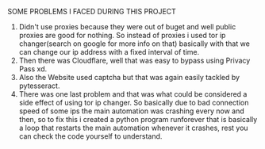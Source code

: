 SOME PROBLEMS I FACED DURING THIS PROJECT

1) Didn't use proxies because they were out of buget and well public proxies are good for nothing. So instead of proxies i used tor ip changer(search on google for more info on that) basically with that we can change our ip address with a fixed interval of time.
2) Then there was Cloudflare, well that was easy to bypass using Privacy Pass xd.
3) Also the Website used captcha but that was again easily tackled by pytesseract.
4) There was one last problem and that was what could be considered a side effect of using tor ip changer. So basically due to bad connection speed of some ips the main automation was crashing every now and then, so to fix this i created a python program runforever that is basically a loop that restarts the main automation whenever it crashes, rest you can check the code yourself to understand.
